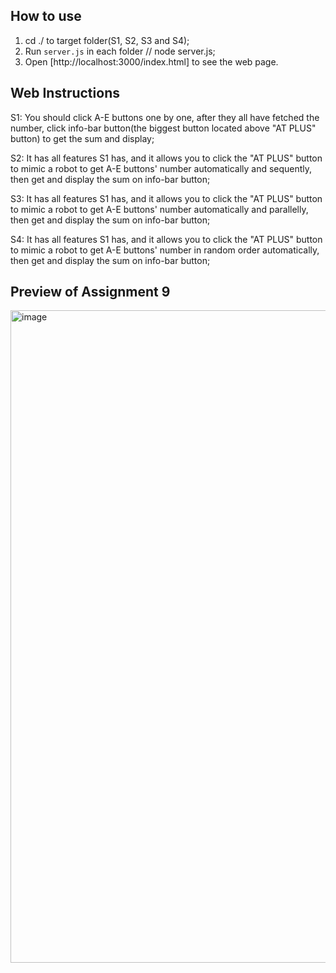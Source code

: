 ## How to use
1. cd ./ to target folder(S1, S2, S3 and S4);
2. Run `server.js` in each folder // node server.js;
3. Open [http://localhost:3000/index.html] to see the web page.

## Web Instructions

S1: You should click A-E buttons one by one, after they all have fetched the number, click info-bar button(the biggest button located above "AT PLUS" button) to get the sum and display;

S2: It has all features S1 has, and it allows you to click the "AT PLUS" button to mimic a robot to get A-E buttons' number automatically and sequently, then get and display the sum on info-bar button;

S3: It has all features S1 has, and it allows you to click the "AT PLUS" button to mimic a robot to get A-E buttons' number automatically and parallelly, then get and display the sum on info-bar button;

S4: It has all features S1 has, and it allows you to click the "AT PLUS" button to mimic a robot to get A-E buttons' number in random order automatically, then get and display the sum on info-bar button;

## Preview of Assignment 9

<img width="1532" height="1044" alt="image" src="https://github.com/user-attachments/assets/17abd3b8-01e6-409f-aa36-49dba51a5fac" />
